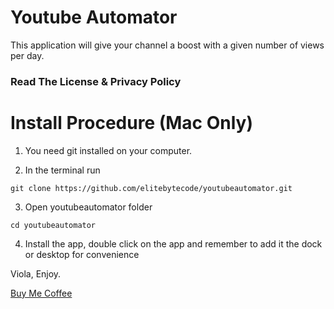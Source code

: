 # Youtube Automator
This application will give your channel a boost with a given number of views per day. 

### Read The License & Privacy Policy 

# Install Procedure (Mac Only)
1. You need git installed on your computer.

2. In the terminal run
```
git clone https://github.com/elitebytecode/youtubeautomator.git
```
3. Open youtubeautomator folder
```
cd youtubeautomator
```
4. Install the app, double click on the app and remember to add it the dock or desktop for convenience

Viola, Enjoy. 


<a href="https://www.buymeacoffee.com/elitebytecode">Buy Me Coffee</a>

